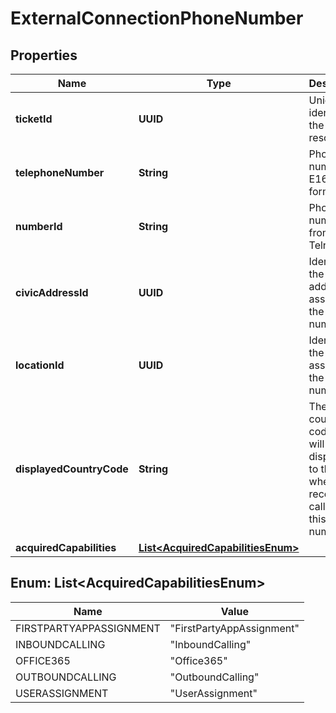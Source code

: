 

# ExternalConnectionPhoneNumber


## Properties

| Name | Type | Description | Notes |
|------------ | ------------- | ------------- | -------------|
|**ticketId** | **UUID** | Uniquely identifies the resource. |  [optional] |
|**telephoneNumber** | **String** | Phone number in E164 format. |  [optional] |
|**numberId** | **String** | Phone number ID from the Telnyx API. |  [optional] |
|**civicAddressId** | **UUID** | Identifies the civic address assigned to the phone number. |  [optional] |
|**locationId** | **UUID** | Identifies the location assigned to the phone number. |  [optional] |
|**displayedCountryCode** | **String** | The iso country code that will be displayed to the user when they receive a call from this phone number. |  [optional] |
|**acquiredCapabilities** | [**List&lt;AcquiredCapabilitiesEnum&gt;**](#List&lt;AcquiredCapabilitiesEnum&gt;) |  |  [optional] |



## Enum: List&lt;AcquiredCapabilitiesEnum&gt;

| Name | Value |
|---- | -----|
| FIRSTPARTYAPPASSIGNMENT | &quot;FirstPartyAppAssignment&quot; |
| INBOUNDCALLING | &quot;InboundCalling&quot; |
| OFFICE365 | &quot;Office365&quot; |
| OUTBOUNDCALLING | &quot;OutboundCalling&quot; |
| USERASSIGNMENT | &quot;UserAssignment&quot; |



